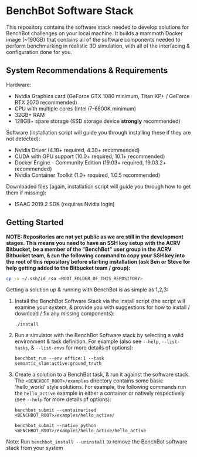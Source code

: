 # BenchBot Software Stack

This repository contains the software stack needed to develop solutions for BenchBot challenges on your local machine. It builds a mammoth Docker image (~190GB) that contains all of the software components needed to perform benchmarking in realistic 3D simulation, with all of the interfacing & configuration done for you. 

## System Recommendations & Requirements

Hardware:

- Nvidia Graphics card (GeForce GTX 1080 minimum, Titan XP+ / GeForce RTX 2070 recommended)
- CPU with multiple cores (Intel i7-6800K minimum)
- 32GB+ RAM
- 128GB+ spare storage (SSD storage device **strongly** recommended)

Software (installation script will guide you through installing these if they are not detected):

- Nvidia Driver (4.18+ required, 4.30+ recommended)
- CUDA with GPU support (10.0+ required, 10.1+ recommended)
- Docker Engine - Community Edition (19.03+ required, 19.03.2+ recommended)
- Nvidia Container Toolkit (1.0+ required, 1.0.5 recommended)

Downloaded files (again, installation script will guide you through how to get them if missing):

- ISAAC 2019.2 SDK (requires Nvidia login)

## Getting Started

**NOTE: Repositories are not yet public as we are still in the development stages. This means you need to have an SSH key setup with the ACRV Bitbucket, be a member of the "BenchBot" user group in the ACRV Bitbucket team, & run the following command to copy your SSH key into the root of this repository before starting installation (ask Ben or Steve for help getting added to the Bitbucket team / group):**

```bash
cp -v ~/.ssh/id_rsa <ROOT_FOLDER_OF_THIS_REPOSITORY>
```

Getting a solution up & running with BenchBot is as simple as 1,2,3:

1. Install the BenchBot Software Stack via the install script (the script will examine your system, & provide you with suggestions for how to install / download / fix any missing components):

    ```
    ./install
    ```

2. Run a simulator with the BenchBot Software stack by selecting a valid environment & task definition. For example (also see `--help`, `--list-tasks`, & `--list-envs` for more details of options):

    ```
    benchbot_run --env office:1 --task semantic_slam:active:ground_truth
    ```

3. Create a solution to a BenchBot task, & run it against the software stack. The `<BENCHBOT_ROOT>/examples` directory contains some basic 'hello_world' style solutions. For example, the following commands run the `hello_active` example in either a container or natively respectively (see `--help` for more details of options):

    ```
    benchbot_submit --containerised <BENCHBOT_ROOT>/examples/hello_active/ 
    ```

    ```
    benchbot_submit --native python <BENCHBOT_ROOT>/examples/hello_active/hello_active
    ```

Note: Run `benchbot_install --uninstall` to remove the BenchBot software stack from your system 
